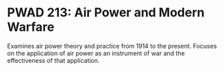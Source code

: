 # PWAD 213: Air Power and Modern Warfare

Examines air power theory and practice from 1914 to the present. Focuses on the application of air power as an instrument of war and the effectiveness of that application.